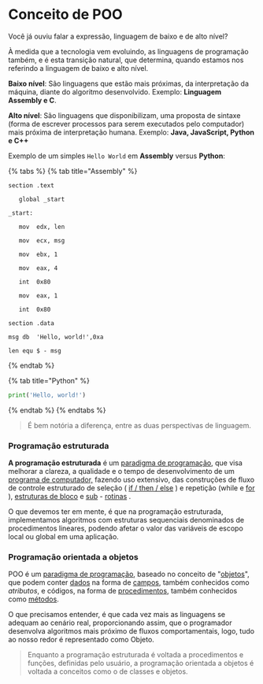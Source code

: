 # Conceito de POO

Você já ouviu falar a expressão, linguagem de baixo e de alto nível?

À medida que a tecnologia vem evoluindo, as linguagens de programação também, e é esta transição natural, que determina, quando estamos nos referindo a linguagem de baixo e alto nível.

**Baixo nível**: São linguagens que estão mais próximas, da interpretação da máquina, diante do algoritmo desenvolvido. Exemplo: **Linguagem Assembly e C**.

**Alto nível**: São linguagens que disponibilizam, uma proposta de sintaxe (forma de escrever processos para serem executados pelo computador) mais próxima de interpretação humana. Exemplo: **Java, JavaScript, Python e C++**

Exemplo de um simples `Hello World` em **Assembly** versus **Python**:

{% tabs %}
{% tab title="Assembly" %}
```wasm
section	.text

   global _start   

_start: 

   mov	edx, len  

   mov	ecx, msg  

   mov	ebx, 1 

   mov	eax, 4  

   int	0x80   

   mov	eax, 1 

   int	0x80   

section	.data

msg	db	'Hello, world!',0xa

len	equ	$ - msg
```
{% endtab %}

{% tab title="Python" %}
```python
print('Hello, world!')
```
{% endtab %}
{% endtabs %}

> É bem notória a diferença, entre as duas perspectivas de linguagem.

### Programação estruturada

**A programação estruturada** é um [paradigma de programação](https://stringfixer.com/pt/Programming\_paradigm), que visa melhorar a clareza, a qualidade e o tempo de desenvolvimento de um [programa de computador,](https://stringfixer.com/pt/Computer\_program) fazendo uso extensivo, das construções de fluxo de controle estruturado de seleção ( [if / then / else](https://stringfixer.com/pt/Conditional\_\(computer\_programming\)) ) e repetição (while e [for](https://stringfixer.com/pt/For\_loop) ), [estruturas de bloco](https://stringfixer.com/pt/Block\_\(programming\)) e [sub](https://stringfixer.com/pt/Subroutines) - [rotinas](https://stringfixer.com/pt/Subroutines) .

O que devemos ter em mente, é que na programação estruturada, implementamos algoritmos com estruturas sequenciais denominados de procedimentos lineares, podendo afetar o valor das variáveis de escopo local ou global em uma aplicação.

### Programação orientada a objetos

POO é um [paradigma de programação](https://pt.wikipedia.org/wiki/Paradigma\_de\_programa%C3%A7%C3%A3o), baseado no conceito de "[objetos](https://pt.wikipedia.org/wiki/Objeto\_\(ci%C3%AAncia\_da\_computa%C3%A7%C3%A3o\))", que podem conter [dados](https://pt.wikipedia.org/wiki/Dados) na forma de [campos](https://pt.wikipedia.org/wiki/Campo\_\(ci%C3%AAncia\_da\_computa%C3%A7%C3%A3o\)), também conhecidos como _atributos_, e códigos, na forma de [procedimentos](https://pt.wikipedia.org/wiki/Procedimento), também conhecidos como [métodos](https://pt.wikipedia.org/wiki/M%C3%A9todo\_\(programa%C3%A7%C3%A3o\)).

O que precisamos entender, é que cada vez mais as linguagens se adequam ao cenário real, proporcionando assim, que o programador desenvolva algoritmos mais próximo de fluxos comportamentais, logo, tudo ao nosso redor é representado como Objeto.

> Enquanto a programação estruturada é voltada a procedimentos e funções, definidas pelo usuário, a programação orientada a objetos é voltada a conceitos como o de classes e objetos.

&#x20;&#x20;




